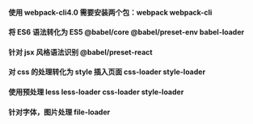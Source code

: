 #### 使用 webpack-cli4.0 需要安装两个包：webpack webpack-cli

#### 将 ES6 语法转化为 ES5 @babel/core @babel/preset-env babel-loader

#### 针对 jsx 风格语法识别 @babel/preset-react

#### 对 css 的处理转化为 style 插入页面 css-loader style-loader

#### 使用预处理 less less-loader css-loader style-loader

#### 针对字体，图片处理 file-loader
